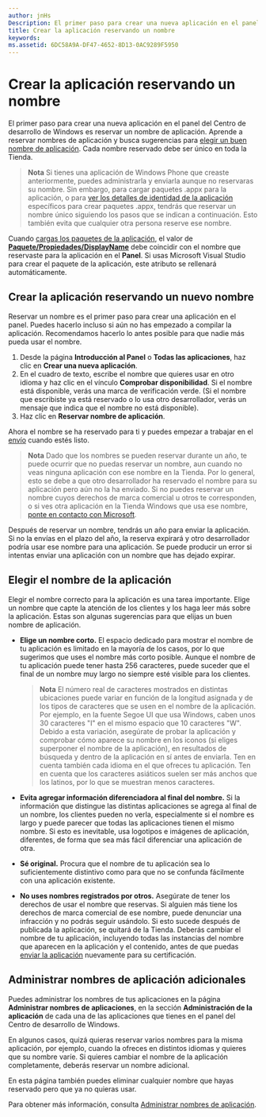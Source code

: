 ```yaml
---
author: jnHs
Description: El primer paso para crear una nueva aplicación en el panel del Centro de desarrollo de Windows es reservar un nombre de aplicación. Aprende a reservar nombres de aplicación y busca sugerencias para elegir un buen nombre de aplicación.
title: Crear la aplicación reservando un nombre
keywords:
ms.assetid: 6DC58A9A-DF47-4652-8D13-0AC9289F5950
---
```


# Crear la aplicación reservando un nombre


El primer paso para crear una nueva aplicación en el panel del Centro de desarrollo de Windows es reservar un nombre de aplicación. Aprende a reservar nombres de aplicación y busca sugerencias para [elegir un buen nombre de aplicación](#choosing-your-app-s-name). Cada nombre reservado debe ser único en toda la Tienda.

> **Nota**  Si tienes una aplicación de Windows Phone que creaste anteriormente, puedes administrarla y enviarla aunque no reservaras su nombre. Sin embargo, para cargar paquetes .appx para la aplicación, o para [ver los detalles de identidad de la aplicación](view-app-identity-details.md) específicos para crear paquetes .appx, tendrás que reservar un nombre único siguiendo los pasos que se indican a continuación. Esto también evita que cualquier otra persona reserve ese nombre.

Cuando [cargas los paquetes de la aplicación](upload-app-packages.md), el valor de [**Paquete/Propiedades/DisplayName**](https://msdn.microsoft.com/library/windows/apps/dn423240) debe coincidir con el nombre que reservaste para la aplicación en el **Panel**. Si usas Microsoft Visual Studio para crear el paquete de la aplicación, este atributo se rellenará automáticamente.

## Crear la aplicación reservando un nuevo nombre

Reservar un nombre es el primer paso para crear una aplicación en el panel. Puedes hacerlo incluso si aún no has empezado a compilar la aplicación. Recomendamos hacerlo lo antes posible para que nadie más pueda usar el nombre.

1.  Desde la página **Introducción al Panel** o **Todas las aplicaciones**, haz clic en **Crear una nueva aplicación**.
2.  En el cuadro de texto, escribe el nombre que quieres usar en otro idioma y haz clic en el vínculo **Comprobar disponibilidad**. Si el nombre está disponible, verás una marca de verificación verde. (Si el nombre que escribiste ya está reservado o lo usa otro desarrollador, verás un mensaje que indica que el nombre no está disponible).
3.  Haz clic en **Reservar nombre de aplicación**.

Ahora el nombre se ha reservado para ti y puedes empezar a trabajar en el [envío](app-submissions.md) cuando estés listo.

> **Nota**  Dado que los nombres se pueden reservar durante un año, te puede ocurrir que no puedas reservar un nombre, aun cuando no veas ninguna aplicación con ese nombre en la Tienda. Por lo general, esto se debe a que otro desarrollador ha reservado el nombre para su aplicación pero aún no la ha enviado. Si no puedes reservar un nombre cuyos derechos de marca comercial u otros te corresponden, o si ves otra aplicación en la Tienda Windows que usa ese nombre, [ponte en contacto con Microsoft](http://go.microsoft.com/fwlink/p/?LinkId=233777).

Después de reservar un nombre, tendrás un año para enviar la aplicación. Si no la envías en el plazo del año, la reserva expirará y otro desarrollador podría usar ese nombre para una aplicación. Se puede producir un error si intentas enviar una aplicación con un nombre que has dejado expirar.

## Elegir el nombre de la aplicación

Elegir el nombre correcto para la aplicación es una tarea importante. Elige un nombre que capte la atención de los clientes y los haga leer más sobre la aplicación. Estas son algunas sugerencias para que elijas un buen nombre de aplicación.

-   **Elige un nombre corto.** El espacio dedicado para mostrar el nombre de tu aplicación es limitado en la mayoría de los casos, por lo que sugerimos que uses el nombre más corto posible. Aunque el nombre de tu aplicación puede tener hasta 256 caracteres, puede suceder que el final de un nombre muy largo no siempre esté visible para los clientes.

    > **Nota**  El número real de caracteres mostrados en distintas ubicaciones puede variar en función de la longitud asignada y de los tipos de caracteres que se usen en el nombre de la aplicación. Por ejemplo, en la fuente Segoe UI que usa Windows, caben unos 30 caracteres "I" en el mismo espacio que 10 caracteres "W". Debido a esta variación, asegúrate de probar la aplicación y comprobar cómo aparece su nombre en los iconos (si eliges superponer el nombre de la aplicación), en resultados de búsqueda y dentro de la aplicación en sí antes de enviarla. Ten en cuenta también cada idioma en el que ofreces tu aplicación. Ten en cuenta que los caracteres asiáticos suelen ser más anchos que los latinos, por lo que se muestran menos caracteres.

-   **Evita agregar información diferenciadora al final del nombre.** Si la información que distingue las distintas aplicaciones se agrega al final de un nombre, los clientes pueden no verla, especialmente si el nombre es largo y puede parecer que todas las aplicaciones tienen el mismo nombre. Si esto es inevitable, usa logotipos e imágenes de aplicación, diferentes, de forma que sea más fácil diferenciar una aplicación de otra.
-   **Sé original.** Procura que el nombre de tu aplicación sea lo suficientemente distintivo como para que no se confunda fácilmente con una aplicación existente.
-   **No uses nombres registrados por otros.** Asegúrate de tener los derechos de usar el nombre que reservas. Si alguien más tiene los derechos de marca comercial de ese nombre, puede denunciar una infracción y no podrás seguir usándolo. Si esto sucede después de publicada la aplicación, se quitará de la Tienda. Deberás cambiar el nombre de tu aplicación, incluyendo todas las instancias del nombre que aparecen en la aplicación y el contenido, antes de que puedas [enviar la aplicación](app-submissions.md) nuevamente para su certificación.

## Administrar nombres de aplicación adicionales

Puedes administrar los nombres de tus aplicaciones en la página **Administrar nombres de aplicaciones**, en la sección **Administración de la aplicación** de cada una de las aplicaciones que tienes en el panel del Centro de desarrollo de Windows.

En algunos casos, quizá quieras reservar varios nombres para la misma aplicación, por ejemplo, cuando la ofreces en distintos idiomas y quieres que su nombre varíe. Si quieres cambiar el nombre de la aplicación completamente, deberás reservar un nombre adicional.

En esta página también puedes eliminar cualquier nombre que hayas reservado pero que ya no quieras usar.

Para obtener más información, consulta [Administrar nombres de aplicación](manage-app-names.md).

 

 






<!--HONumber=May16_HO2-->


